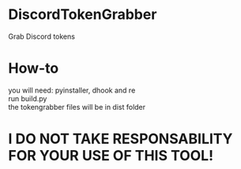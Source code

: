 # DiscordTokenGrabber
Grab Discord tokens
# How-to
you will need: pyinstaller, dhook and re\
run build.py\
the tokengrabber files will be in dist folder
# I DO NOT TAKE RESPONSABILITY FOR YOUR USE OF THIS TOOL!
